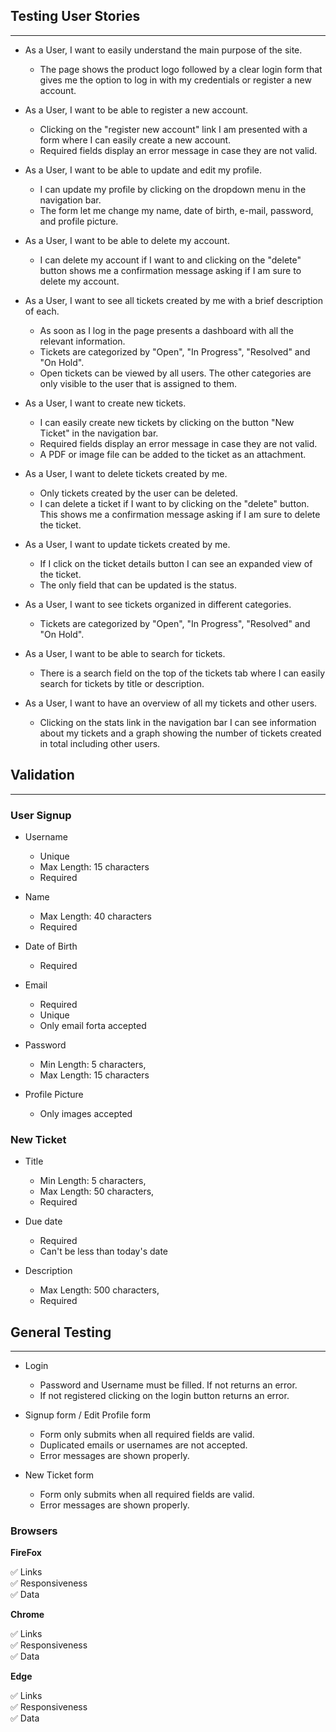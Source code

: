 ## Testing User Stories 
---
 
 - As a User, I want to easily understand the main purpose of the site.
   - The page shows the product logo followed by a clear login form that gives me the option to log in with my credentials or register a new account. 
 
 
 - As a User, I want to be able to register a new account.
   - Clicking on the "register new account" link I am presented with a form where I can easily create a new account. 
   - Required fields display an error message in case they are not valid. 
 
 
 - As a User, I want to be able to update and edit my profile.
   - I can update my profile by clicking on the dropdown menu in the navigation bar. 
   - The form let me change my name, date of birth, e-mail, password, and profile picture.
 
 
 - As a User, I want to be able to delete my account.
   - I can delete my account if I want to and clicking on the "delete" button shows me a confirmation message asking if I am sure to delete my account.
 
 
 - As a User, I want to see all tickets created by me with a brief description of each.
   - As soon as I log in the page presents a dashboard with all the relevant information.
   - Tickets are categorized by "Open", "In Progress", "Resolved" and "On Hold".
   - Open tickets can be viewed by all users. The other categories are only visible to the user that is assigned to them.
 
 - As a User, I want to create new tickets.
   - I can easily create new tickets by clicking on the button "New Ticket" in the navigation bar.
   - Required fields display an error message in case they are not valid. 
   - A PDF or image file can be added to the ticket as an attachment.
 
 
 - As a User, I want to delete tickets created by me.
   - Only tickets created by the user can be deleted.
   - I can delete a ticket if I want to by clicking on the "delete" button. This shows me a confirmation message asking if I am sure to delete the ticket.
 
 
 - As a User, I want to update tickets created by me.
   - If I click on the ticket details button I can see an expanded view of the ticket.
   - The only field that can be updated is the status.
  
 - As a User, I want to see tickets organized in different categories.
   - Tickets are categorized by "Open", "In Progress", "Resolved" and "On Hold".
 
 
 - As a User, I want to be able to search for tickets.
   - There is a search field on the top of the tickets tab where I can easily search for tickets by title or description.
 
 
 - As a User, I want to have an overview of all my tickets and other users. 
   - Clicking on the stats link in the navigation bar I can see information about my tickets and a graph showing the number of tickets created in total including other users.
 
 
 
## Validation
---
 
### User Signup 
- Username 
  - Unique 
  - Max Length: 15 characters
  - Required
 
- Name 
  - Max Length: 40 characters
  - Required
 
- Date of Birth 
  - Required
 
- Email 
  - Required
  - Unique
  - Only email forta accepted
 
- Password 
  - Min Length: 5 characters,
  - Max Length: 15 characters
 
- Profile Picture   
  - Only images accepted
 
### New Ticket
- Title
  - Min Length: 5 characters,
  - Max Length: 50 characters,
  - Required
 
- Due date  
  - Required
  - Can't be less than today's date
 
- Description
  - Max Length: 500 characters,
  - Required
 
## General Testing
---
- Login
  - Password and Username must be filled. If not returns an error.
  - If not registered clicking on the login button returns an error.


- Signup form / Edit Profile form
  - Form only submits when all required fields are valid. 
  - Duplicated emails or usernames are not accepted.
  - Error messages are shown properly.

- New Ticket form
  - Form only submits when all required fields are valid. 
  - Error messages are shown properly.

 
### Browsers
 
**FireFox**
 
 ✅ Links <br>
 ✅ Responsiveness<br>
 ✅ Data<br>
 
**Chrome**
 
 ✅ Links <br>
 ✅ Responsiveness<br>
 ✅ Data<br>
 
**Edge**
 
 ✅ Links <br>
 ✅ Responsiveness<br>
 ✅ Data<br>
 

